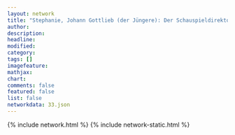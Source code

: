 ```yaml
---
layout: network
title: "Stephanie, Johann Gottlieb (der Jüngere): Der Schauspieldirektor (1786)"
author:
description:
headline:
modified:
category:
tags: []
imagefeature: 
mathjax: 
chart: 
comments: false
featured: false
list: false
networkdata: 33.json
---
```

{% include network.html %}
{% include network-static.html %}
